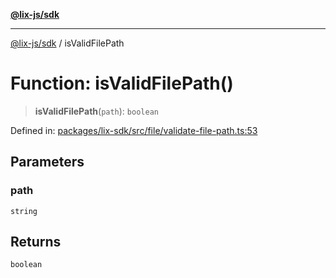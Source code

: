 [**@lix-js/sdk**](../README.md)

***

[@lix-js/sdk](../README.md) / isValidFilePath

# Function: isValidFilePath()

> **isValidFilePath**(`path`): `boolean`

Defined in: [packages/lix-sdk/src/file/validate-file-path.ts:53](https://github.com/opral/monorepo/blob/c1910f74abb6a0c11c72843e559a3503d21f8bdb/packages/lix-sdk/src/file/validate-file-path.ts#L53)

## Parameters

### path

`string`

## Returns

`boolean`
